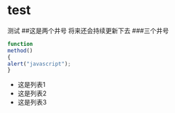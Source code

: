 # test
测试
##这是两个井号
将来还会持续更新下去
###三个井号

```js
function
method()
{
alert("javascript");
}
```
+ 这是列表1
+ 这是列表2
+ 这是列表3
